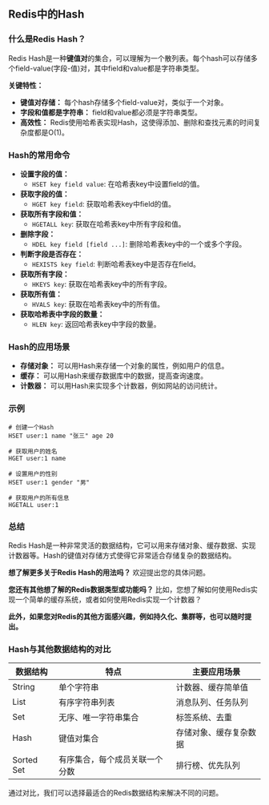 ## Redis中的Hash

### 什么是Redis Hash？

Redis Hash是一种**键值对**的集合，可以理解为一个散列表。每个hash可以存储多个field-value(字段-值)对，其中field和value都是字符串类型。

**关键特性：**

- **键值对存储：** 每个hash存储多个field-value对，类似于一个对象。
- **字段和值都是字符串：** field和value都必须是字符串类型。
- **高效性：** Redis使用哈希表实现Hash，这使得添加、删除和查找元素的时间复杂度都是O(1)。

### Hash的常用命令

- **设置字段的值：**
    - `HSET key field value`: 在哈希表key中设置field的值。
- **获取字段的值：**
    - `HGET key field`: 获取哈希表key中field的值。
- **获取所有字段和值：**
    - `HGETALL key`: 获取在哈希表key中所有字段和值。
- **删除字段：**
    - `HDEL key field [field ...]`: 删除哈希表key中的一个或多个字段。
- **判断字段是否存在：**
    - `HEXISTS key field`: 判断哈希表key中是否存在field。
- **获取所有字段：**
    - `HKEYS key`: 获取在哈希表key中的所有字段。
- **获取所有值：**
    - `HVALS key`: 获取在哈希表key中的所有值。
- **获取哈希表中字段的数量：**
    - `HLEN key`: 返回哈希表key中字段的数量。

### Hash的应用场景

- **存储对象：** 可以用Hash来存储一个对象的属性，例如用户的信息。
- **缓存：** 可以用Hash来缓存数据库中的数据，提高查询速度。
- **计数器：** 可以用Hash来实现多个计数器，例如网站的访问统计。

### 示例

```
# 创建一个Hash
HSET user:1 name "张三" age 20

# 获取用户的姓名
HGET user:1 name

# 设置用户的性别
HSET user:1 gender "男"

# 获取用户的所有信息
HGETALL user:1
```

### 总结

Redis Hash是一种非常灵活的数据结构，它可以用来存储对象、缓存数据、实现计数器等。Hash的键值对存储方式使得它非常适合存储复杂的数据结构。

**想了解更多关于Redis Hash的用法吗？** 欢迎提出您的具体问题。

**您还有其他想了解的Redis数据类型或功能吗？** 比如，您想了解如何使用Redis实现一个简单的缓存系统，或者如何使用Redis实现一个计数器？

**此外，如果您对Redis的其他方面感兴趣，例如持久化、集群等，也可以随时提出。**

### Hash与其他数据结构的对比

| 数据结构       | 特点              | 主要应用场景      |
| ---------- | --------------- | ----------- |
| String     | 单个字符串           | 计数器、缓存简单值   |
| List       | 有序字符串列表         | 消息队列、任务队列   |
| Set        | 无序、唯一字符串集合      | 标签系统、去重     |
| Hash       | 键值对集合           | 存储对象、缓存复杂数据 |
| Sorted Set | 有序集合，每个成员关联一个分数 | 排行榜、优先队列    |

通过对比，我们可以选择最适合的Redis数据结构来解决不同的问题。